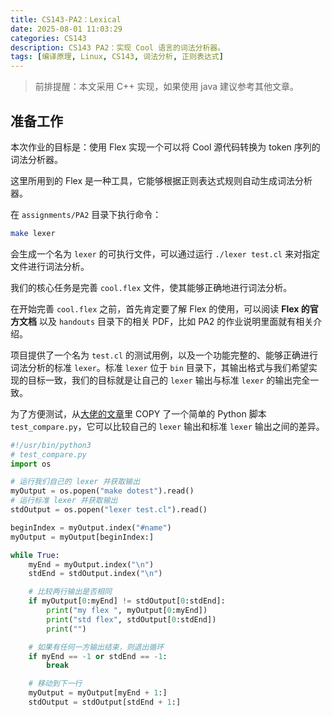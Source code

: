 ```yaml
---
title: CS143-PA2：Lexical
date: 2025-08-01 11:03:29
categories: CS143
description: CS143 PA2：实现 Cool 语言的词法分析器。
tags: [编译原理, Linux, CS143, 词法分析, 正则表达式]
---
```

> 前排提醒：本文采用 C++ 实现，如果使用 java 建议参考其他文章。
## 准备工作
本次作业的目标是：使用 Flex 实现一个可以将 Cool 源代码转换为 token 序列的词法分析器。

这里所用到的 Flex 是一种工具，它能够根据正则表达式规则自动生成词法分析器。

在 `assignments/PA2` 目录下执行命令：

```bash
make lexer
```

会生成一个名为 `lexer` 的可执行文件，可以通过运行 `./lexer test.cl` 来对指定文件进行词法分析。

我们的核心任务是完善 `cool.flex` 文件，使其能够正确地进行词法分析。

在开始完善 `cool.flex` 之前，首先肯定要了解 Flex 的使用，可以阅读 **Flex 的官方文档** 以及 `handouts` 目录下的相关 PDF，比如 PA2 的作业说明里面就有相关介绍。

项目提供了一个名为 `test.cl` 的测试用例，以及一个功能完整的、能够正确进行词法分析的标准 `lexer`。标准 `lexer` 位于 `bin` 目录下，其输出格式与我们希望实现的目标一致，我们的目标就是让自己的 `lexer` 输出与标准 `lexer` 的输出完全一致。

为了方便测试，从<a href="https://zhuanlan.zhihu.com/p/258385544">大佬的文章</a>里 COPY 了一个简单的 Python 脚本 `test_compare.py`，它可以比较自己的 `lexer` 输出和标准 `lexer` 输出之间的差异。

```python
#!/usr/bin/python3
# test_compare.py
import os

# 运行我们自己的 lexer 并获取输出
myOutput = os.popen("make dotest").read()
# 运行标准 lexer 并获取输出
stdOutput = os.popen("lexer test.cl").read()

beginIndex = myOutput.index("#name")
myOutput = myOutput[beginIndex:]

while True:
    myEnd = myOutput.index("\n")
    stdEnd = stdOutput.index("\n")

    # 比较两行输出是否相同
    if myOutput[0:myEnd] != stdOutput[0:stdEnd]:
        print("my flex ", myOutput[0:myEnd])
        print("std flex", stdOutput[0:stdEnd])
        print("")

    # 如果有任何一方输出结束，则退出循环
    if myEnd == -1 or stdEnd == -1:
        break

    # 移动到下一行
    myOutput = myOutput[myEnd + 1:]
    stdOutput = stdOutput[stdEnd + 1:]
```